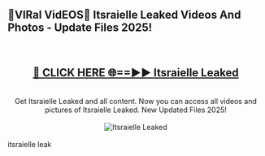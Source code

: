 <h2>🔴VIRal VidEOS🔴 Itsraielle Leaked Videos And Photos - Update Files 2025!</h2>
<br>
<div align="center">
<h2><a href="https://virallinks.top/odZfE0" rel="nofollow">🔴 CLICK HERE 🌐==►► Itsraielle Leaked</a></h2>
<br>
Get Itsraielle Leaked and all content. Now you can access all videos and pictures of Itsraielle Leaked. New Updated Files 2025!
<br>
<br>
<a href="https://virallinks.top/odZfE0" rel="nofollow" data-target="animated-image.originalLink"><img src="https://i.imgur.com/dJHk4Zq.gif)" alt="Itsraielle Leaked" style="max-width: 100%; display: inline-block;" data-target="animated-image.originalImage"></a>
</div>
<br>
itsraielle leak